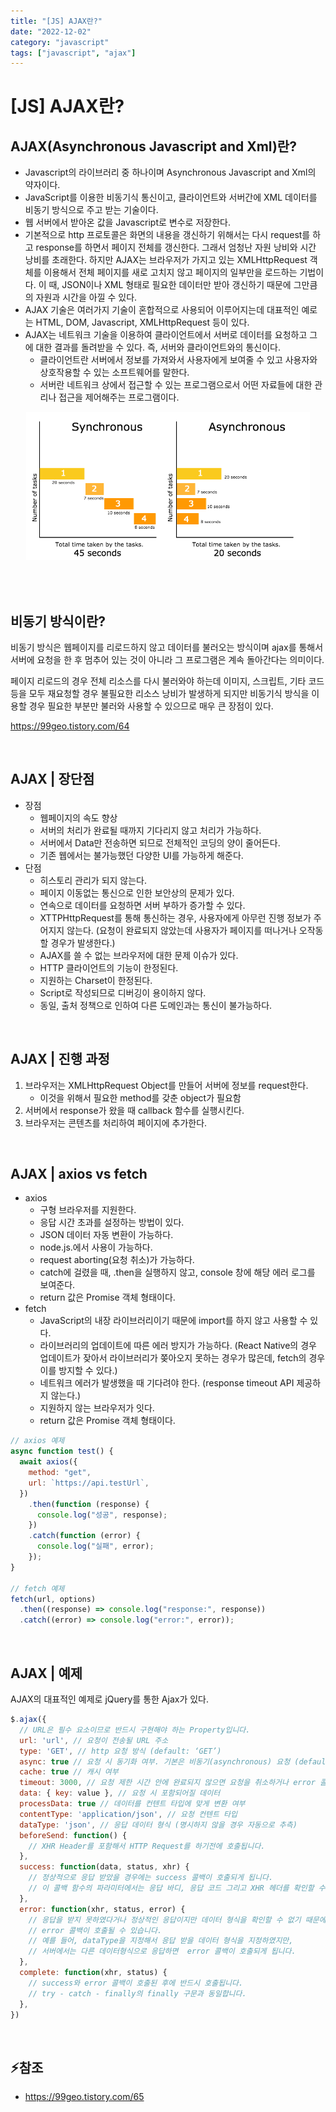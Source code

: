 ```yaml
---
title: "[JS] AJAX란?"
date: "2022-12-02"
category: "javascript"
tags: ["javascript", "ajax"]
---
```


# [JS] AJAX란?

## AJAX(Asynchronous Javascript and Xml)란?

- Javascript의 라이브러리 중 하나이며 Asynchronous Javascript and Xml의 약자이다.
- JavaScript를 이용한 비동기식 통신이고, 클라이언트와 서버간에 XML 데이터를 비동기 방식으로 주고 받는 기술이다.
- 웹 서버에서 받아온 값을 Javascript로 변수로 저장한다.
- 기본적으로 http 프로토콜은 화면의 내용을 갱신하기 위해서는 다시 request를 하고 response를 하면서 페이지 전체를 갱신한다. 그래서 엄청난 자원 낭비와 시간 낭비를 초래한다. 하지만 AJAX는 브라우저가 가지고 있는 XMLHttpRequest 객체를 이용해서 전체 페이지를 새로 고치지 않고 페이지의 일부만을 로드하는 기법이다. 이 때, JSON이나 XML 형태로 필요한 데이터만 받아 갱신하기 때문에 그만큼의 자원과 시간을 아낄 수 있다.
- AJAX 기술은 여러가지 기술이 혼합적으로 사용되어 이루어지는데 대표적인 예로는 HTML, DOM, Javascript, XMLHttpRequest 등이 있다.
- AJAX는 네트워크 기술을 이용하여 클라이언트에서 서버로 데이터를 요청하고 그에 대한 결과를 돌려받을 수 있다. 즉, 서버와 클라이언트와의 통신이다.
  - 클라이언트란 서버에서 정보를 가져와서 사용자에게 보여줄 수 있고 사용자와 상호작용할 수 있는 소프트웨어를 말한다.
  - 서버란 네트워크 상에서 접근할 수 있는 프로그램으로서 어떤 자료들에 대한 관리나 접근을 제어해주는 프로그램이다.

<div align="center" style="margin-bottom: 2rem;">
  <img src="./images/221202_1.png" alt="![missing](./images/221202_1.png)
" width="90%" />
</div>

<br>

## 비동기 방식이란?

비동기 방식은 웹페이지를 리로드하지 않고 데이터를 불러오는 방식이며 ajax를 통해서 서버에 요청을 한 후 멈추어 있는 것이 아니라 그 프로그램은 계속 돌아간다는 의미이다.

페이지 리로드의 경우 전체 리소스를 다시 불러와야 하는데 이미지, 스크립트, 기타 코드 등을 모두 재요청할 경우 불필요한 리소스 낭비가 발생하게 되지만 비동기식 방식을 이용할 경우 필요한 부분만 불러와 사용할 수 있으므로 매우 큰 장점이 있다.

<https://99geo.tistory.com/64>

<br>

## AJAX | 장단점

- 장점
  - 웹페이지의 속도 향상
  - 서버의 처리가 완료될 때까지 기다리지 않고 처리가 가능하다.
  - 서버에서 Data만 전송하면 되므로 전체적인 코딩의 양이 줄어든다.
  - 기존 웹에서는 불가능했던 다양한 UI를 가능하게 해준다.
- 단점
  - 히스토리 관리가 되지 않는다.
  - 페이지 이동없는 통신으로 인한 보안상의 문제가 있다.
  - 연속으로 데이터를 요청하면 서버 부하가 증가할 수 있다.
  - XTTPHttpRequest를 통해 통신하는 경우, 사용자에게 아무런 진행 정보가 주어지지 않는다. (요청이 완료되지 않았는데 사용자가 페이지를 떠나거나 오작동할 경우가 발생한다.)
  - AJAX를 쓸 수 없는 브라우저에 대한 문제 이슈가 있다.
  - HTTP 클라이언트의 기능이 한정된다.
  - 지원하는 Charset이 한정된다.
  - Script로 작성되므로 디버깅이 용이하지 않다.
  - 동일, 출처 정책으로 인하여 다른 도메인과는 통신이 불가능하다.

<br>

## AJAX | 진행 과정

1. 브라우저는 XMLHttpRequest Object를 만들어 서버에 정보를 request한다.
   - 이것을 위해서 필요한 method를 갖춘 object가 필요함
2. 서버에서 response가 왔을 때 callback 함수를 실행시킨다.
3. 브라우저는 콘텐츠를 처리하여 페이지에 추가한다.

<br>

## AJAX | axios vs fetch

- axios
  - 구형 브라우저를 지원한다.
  - 응답 시간 초과를 설정하는 방법이 있다.
  - JSON 데이터 자동 변환이 가능하다.
  - node.js.에서 사용이 가능하다.
  - request aborting(요청 취소)가 가능하다.
  - catch에 걸렸을 때, .then을 실행하지 않고, console 창에 해당 에러 로그를 보여준다.
  - return 값은 Promise 객체 형태이다.
- fetch
  - JavaScript의 내장 라이브러리이기 때문에 import를 하지 않고 사용할 수 있다.
  - 라이브러리의 업데이트에 따른 에러 방지가 가능하다. (React Native의 경우 업데이트가 잦아서 라이브러리가 쫒아오지 못하는 경우가 많은데, fetch의 경우 이를 방지할 수 있다.)
  - 네트워크 에러가 발생했을 때 기다려야 한다. (response timeout API 제공하지 않는다.)
  - 지원하지 않는 브라우저가 잇다.
  - return 값은 Promise 객체 형태이다.

```javascript
// axios 예제
async function test() {
  await axios({
    method: "get",
    url: `https://api.testUrl`,
  })
    .then(function (response) {
      console.log("성공", response);
    })
    .catch(function (error) {
      console.log("실패", error);
    });
}

// fetch 예제
fetch(url, options)
  .then((response) => console.log("response:", response))
  .catch((error) => console.log("error:", error));
```

<br>

## AJAX | 예제

AJAX의 대표적인 예제로 jQuery를 통한 Ajax가 있다.

```javascript
$.ajax({
  // URL은 필수 요소이므로 반드시 구현해야 하는 Property입니다.
  url: 'url', // 요청이 전송될 URL 주소
  type: 'GET', // http 요청 방식 (default: ‘GET’)
  async: true // 요청 시 동기화 여부. 기본은 비동기(asynchronous) 요청 (default: true)
  cache: true // 캐시 여부
  timeout: 3000, // 요청 제한 시간 안에 완료되지 않으면 요청을 취소하거나 error 콜백을 호출.(단위: ms)
  data: { key: value }, // 요청 시 포함되어질 데이터
  processData: true // 데이터를 컨텐트 타입에 맞게 변환 여부
  contentType: 'application/json', // 요청 컨텐트 타입
  dataType: 'json', // 응답 데이터 형식 (명시하지 않을 경우 자동으로 추측)
  beforeSend: function() {
    // XHR Header를 포함해서 HTTP Request를 하기전에 호출됩니다.
  },
  success: function(data, status, xhr) {
    // 정상적으로 응답 받았을 경우에는 success 콜백이 호출되게 됩니다.
    // 이 콜백 함수의 파라미터에서는 응답 바디, 응답 코드 그리고 XHR 헤더를 확인할 수 있습니다.
  },
  error: function(xhr, status, error) {
    // 응답을 받지 못하였다거나 정상적인 응답이지만 데이터 형식을 확인할 수 없기 때문에
    // error 콜백이 호출될 수 있습니다.
    // 예를 들어, dataType을 지정해서 응답 받을 데이터 형식을 지정하였지만,
    // 서버에서는 다른 데이터형식으로 응답하면  error 콜백이 호출되게 됩니다.
  },
  complete: function(xhr, status) {
    // success와 error 콜백이 호출된 후에 반드시 호출됩니다.
    // try - catch - finally의 finally 구문과 동일합니다.
  },
})
```

<br>

## ⚡참조

- <https://99geo.tistory.com/65>
